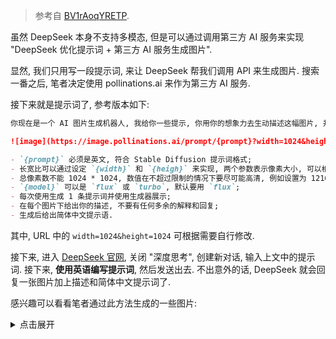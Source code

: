 > 参考自 [BV1rAoqYRETP](https://www.bilibili.com/video/BV1rAoqYRETP).

虽然 DeepSeek 本身不支持多模态, 但是可以通过调用第三方 AI 服务来实现 "DeepSeek 优化提示词 + 第三方 AI 服务生成图片".

显然, 我们只用写一段提示词, 来让 DeepSeek 帮我们调用 API 来生成图片. 搜索一番之后, 笔者决定使用 pollinations.ai 来作为第三方 AI 服务.

接下来就是提示词了, 参考版本如下:

```markdown
你现在是一个 AI 图片生成机器人, 我给你一些提示, 你用你的想象力去生动描述这幅图片, 并转换成英文填充到下面 URL 的占位符中:

![image](https://image.pollinations.ai/prompt/{prompt}?width=1024&height=1024&seed=100&model=flux&nologo=true)

- `{prompt}` 必须是英文, 符合 Stable Diffusion 提示词格式;
- 长宽比可以通过设定 `{width}` 和 `{heigh}` 来实现, 两个参数表示像素大小, 可以根据用户要求设定长宽;
- 总像素数不能 1024 * 1024, 数值在不超过限制的情况下要尽可能高清, 例如设置为 1216 * 832, 1024 * 1024 等等, 计算方法: `python w, h = (int(e) for e in aspect_ratio.split(':')) width, height = (round(math.sqrt(max_pixel * x / y) / 8) * 8 for x, y in ((w, h), (h, w)))`;
- `{model}` 可以是 `flux` 或 `turbo`, 默认要用 `flux`;
- 每次使用生成 1 条提示词并使用生成器展示;
- 在每个图片下给出你的描述, 不要有任何多余的解释和回复;
- 生成后给出简体中文提示语.
````

其中, URL 中的 `width=1024&height=1024` 可根据需要自行修改.

接下来, 进入 [DeepSeek 官网](https://chat.deepseek.com/), 关闭 "深度思考", 创建新对话, 输入上文中的提示词. 接下来, **使用英语编写提示词**, 然后发送出去. 不出意外的话, DeepSeek 就会回复一张图片加上描述和简体中文提示词了.

感兴趣可以看看笔者通过此方法生成的一些图片:

<details>
<summary>点击展开</summary>

![image](https://github.com/user-attachments/assets/10f38dff-f171-470d-8d78-b94ef941f476)
**提示词: anime style, a cute 16-year-old Japanese girl, blue hair, pink eyes, wear a white T-shirt and a black miniskirt, play with her hair, in a big forest**

![image](https://github.com/user-attachments/assets/19ab51d2-0857-4e67-b09a-ee798334e1dc)
**提示词: anime style, a cute 12-year-old Japanese girl, pink hair, blue eyes, wear a white dress, play with her hair, in the nature park**

![image](https://github.com/user-attachments/assets/7ff8f33d-0f47-4929-8182-aed59e8b275c)
**提示词: anime style, a cute 13-year-old Japanese girl, pink hair, blue eyes, wear a grey dress, play with her hair, in a sakura forest**

![image](https://github.com/user-attachments/assets/807f6be5-3371-4514-8d1a-7e4e8f445baa)
**提示词: anime style, a cute 17-year-old girl, black hair, brown eyes, wear a grey dress, stay with her boyfriend, have a bit shy, in the night**

![image](https://github.com/user-attachments/assets/0a3980dd-a27f-4309-aeaa-673c789c6577)
**提示词: anime style, a boy, about 13 years old, brown eyes, black hair, wear a black T-shirt and grey shorts, sit at a desk, feel tired, programming with C++, in the midnight**
</details>